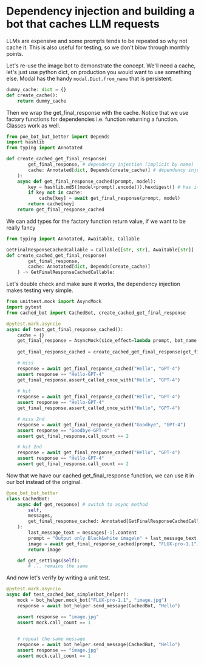 # Dependency injection and building a bot that caches LLM requests

LLMs are expensive and some prompts tends to be repeated so why not cache it. This is also useful for testing, so we don't blow through monthly points. 

Let's re-use the image bot to demonstrate the concept. We'll need a cache, let's just use python dict, on production you would want to use something else. Modal has the handy `modal.Dict.from_name` that is persistent. 

```python
dummy_cache: dict = {}
def create_cache():
    return dummy_cache
```

Then we wrap the get_final_response with the cache. Notice that we use factory functions for dependencies i.e. function returning a function. Classes work as well. 

```python 
from poe_bot_but_better import Depends
import hashlib
from typing import Annotated

def create_cached_get_final_response(
        get_final_response, # dependency injection (implicit by name)
        cache: Annotated[dict, Depends(create_cache)] # dependency injection of cache (explicit using Depends)
    ):
    async def get_final_response_cached(prompt, model):
        key = hashlib.md5((model+prompt).encode()).hexdigest() # has it just in case it's too long
        if key not in cache:
            cache[key] = await get_final_response(prompt, model)
        return cache[key]
    return get_final_response_cached
```

We can add types for the factory function return value, if we want to be really fancy
```python
from typing import Annotated, Awaitable, Callable

GetFinalResponseCachedCallable = Callable[[str, str], Awaitable[str]]                                          
def create_cached_get_final_response(
        get_final_response, 
        cache: Annotated[dict, Depends(create_cache)]
    ) -> GetFinalResponseCachedCallable:
```

Let's double check and make sure it works, the dependency injection makes testing very simple. 

```python
from unittest.mock import AsyncMock
import pytest
from cached_bot import CachedBot, create_cached_get_final_response

@pytest.mark.asyncio
async def test_get_final_response_cached():
    cache = {}
    get_final_response = AsyncMock(side_effect=lambda prompt, bot_name: f"{prompt}-{bot_name}") # create mock original get final response
    
    get_final_response_cached = create_cached_get_final_response(get_final_response, cache)

    # miss
    response = await get_final_response_cached("Hello", "GPT-4")
    assert response == "Hello-GPT-4"
    get_final_response.assert_called_once_with("Hello", "GPT-4")
    
    # hit
    response = await get_final_response_cached("Hello", "GPT-4")
    assert response == "Hello-GPT-4"
    get_final_response.assert_called_once_with("Hello", "GPT-4")

    # miss 2nd
    response = await get_final_response_cached("Goodbye", "GPT-4")
    assert response == "Goodbye-GPT-4"
    assert get_final_response.call_count == 2

    # hit 2nd
    response = await get_final_response_cached("Hello", "GPT-4")
    assert response == "Hello-GPT-4"
    assert get_final_response.call_count == 2
```

Now that we have our cached get_final_response function, we can use it in our bot instead of the original.

```python
@poe_bot_but_better
class CachedBot: 
    async def get_response( # switch to async method
        self, 
        messages, 
        get_final_response_cached: Annotated[GetFinalResponseCachedCallable, Depends(create_cached_get_final_response)] # dependency injection
    ): 
        last_message_text = messages[-1].content
        prompt = "Output only Black&white image\n" + last_message_text
        image = await get_final_response_cached(prompt, "FLUX-pro-1.1") # use cached 
        return image

    def get_settings(self):
        # ... remains the same
```

And now let's verify by writing a unit test.

```python
@pytest.mark.asyncio
async def test_cached_bot_simple(bot_helper):
    mock = bot_helper.mock_bot("FLUX-pro-1.1", "image.jpg")
    response = await bot_helper.send_message(CachedBot, "Hello")

    assert response == "image.jpg"
    assert mock.call_count == 1
    

    # repeat the same message
    response = await bot_helper.send_message(CachedBot, "Hello")
    assert response == "image.jpg"
    assert mock.call_count == 1 
```